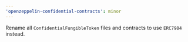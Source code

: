 ```yaml
---
'openzeppelin-confidential-contracts': minor
---
```


Rename all `ConfidentialFungibleToken` files and contracts to use `ERC7984` instead.
